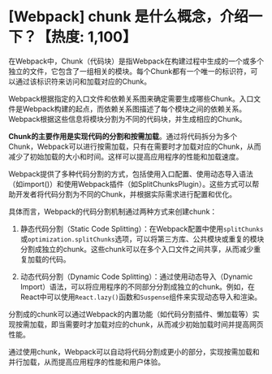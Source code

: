 # [Webpack] chunk 是什么概念，介绍一下？【热度: 1,100】

在Webpack中，Chunk（代码块）是指Webpack在构建过程中生成的一个或多个独立的文件，它包含了一组相关的模块。每个Chunk都有一个唯一的标识符，可以通过该标识符来访问和加载对应的Chunk。

Webpack根据指定的入口文件和依赖关系图来确定需要生成哪些Chunk。入口文件是Webpack构建的起点，而依赖关系图描述了每个模块之间的依赖关系。Webpack根据这些信息将模块分割为不同的代码块，并生成相应的Chunk。

**Chunk的主要作用是实现代码的分割和按需加载**。通过将代码拆分为多个Chunk，Webpack可以进行按需加载，只有在需要时才加载对应的Chunk，从而减少了初始加载的大小和时间。这样可以提高应用程序的性能和加载速度。

Webpack提供了多种代码分割的方式，包括使用入口配置、使用动态导入语法（如import()）和使用Webpack插件（如SplitChunksPlugin）。这些方式可以帮助开发者将代码分割为不同的Chunk，并根据实际需求进行配置和优化。

具体而言，Webpack的代码分割机制通过两种方式来创建chunk：

1. 静态代码分割（Static Code Splitting）：在Webpack配置中使用`splitChunks`或`optimization.splitChunks`选项，可以将第三方库、公共模块或重复的模块分割成独立的chunk。这些chunk可以在多个入口文件之间共享，从而减少重复加载的代码。

2. 动态代码分割（Dynamic Code Splitting）：通过使用动态导入（Dynamic Import）语法，可以将应用程序的不同部分分割成独立的chunk。例如，在React中可以使用`React.lazy()`函数和`Suspense`组件来实现动态导入和渲染。

分割成的chunk可以通过Webpack的内置功能（如代码分割插件、懒加载等）实现按需加载，即当需要时才加载对应的chunk，从而减少初始加载时间并提高网页性能。

通过使用chunk，Webpack可以自动将代码分割成更小的部分，实现按需加载和并行加载，从而提高应用程序的性能和用户体验。
